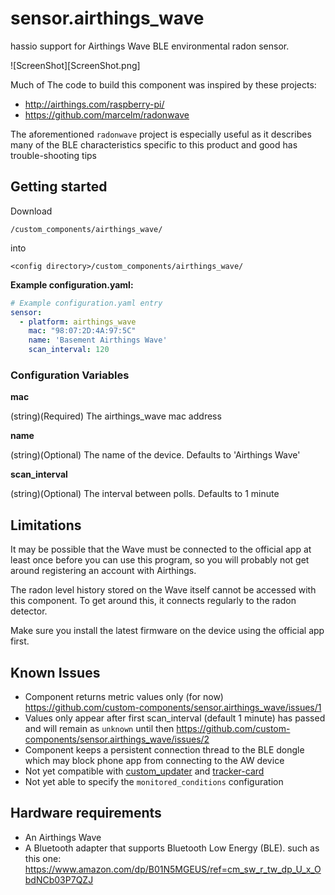 # sensor.airthings_wave
hassio support for Airthings Wave BLE environmental radon sensor.

![ScreenShot][ScreenShot.png]

Much of The
code to build this component was inspired by these projects:
* http://airthings.com/raspberry-pi/
* https://github.com/marcelm/radonwave

The aforementioned `radonwave` project is especially useful as it describes
many of the BLE characteristics specific to this product and good has
trouble-shooting tips

## Getting started

Download
```
/custom_components/airthings_wave/
```
into
```
<config directory>/custom_components/airthings_wave/
```
**Example configuration.yaml:**

```yaml
# Example configuration.yaml entry
sensor:
  - platform: airthings_wave
    mac: "98:07:2D:4A:97:5C"
    name: 'Basement Airthings Wave'
    scan_interval: 120
```
### Configuration Variables

**mac**

  (string)(Required) The airthings_wave mac address

**name**

  (string)(Optional) The name of the device. Defaults to 'Airthings Wave'

**scan_interval**

  (string)(Optional) The interval between polls. Defaults to 1 minute

## Limitations

It may be possible that the Wave must be connected to the official app at least
once before you can use this program, so you will probably not get around
registering an account with Airthings.

The radon level history stored on the Wave itself cannot be accessed
with this component. To get around this, it connects regularly to the radon
detector.

Make sure you install the latest firmware on the device using the official app
first.

## Known Issues

* Component returns metric values only (for now)
https://github.com/custom-components/sensor.airthings_wave/issues/1
* Values only appear after first scan_interval (default 1 minute) has passed
and will remain as `unknown` until then
https://github.com/custom-components/sensor.airthings_wave/issues/2
* Component keeps a persistent connection thread to the BLE dongle which may
block phone app from connecting to the AW device
* Not yet compatible with [custom_updater](https://github.com/custom-components/custom_updater) and [tracker-card](https://github.com/custom-cards/tracker-card)
* Not yet able to specify the `monitored_conditions` configuration


## Hardware requirements

* An Airthings Wave
* A Bluetooth adapter that supports Bluetooth Low Energy (BLE). such as this
one: https://www.amazon.com/dp/B01N5MGEUS/ref=cm_sw_r_tw_dp_U_x_ObdNCb03P7QZJ
